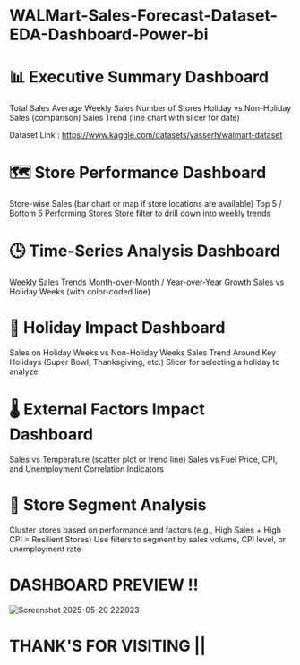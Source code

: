 # WALMart-Sales-Forecast-Dataset-EDA-Dashboard-Power-bi

# 📊 Executive Summary Dashboard
Total Sales
Average Weekly Sales
Number of Stores
Holiday vs Non-Holiday Sales (comparison)
Sales Trend (line chart with slicer for date)

Dataset Link : https://www.kaggle.com/datasets/yasserh/walmart-dataset

# 🗺️ Store Performance Dashboard
Store-wise Sales (bar chart or map if store locations are available)
Top 5 / Bottom 5 Performing Stores
Store filter to drill down into weekly trends

# 🕒 Time-Series Analysis Dashboard
Weekly Sales Trends
Month-over-Month / Year-over-Year Growth
Sales vs Holiday Weeks (with color-coded line)

# 🎯  Holiday Impact Dashboard
Sales on Holiday Weeks vs Non-Holiday Weeks
Sales Trend Around Key Holidays (Super Bowl, Thanksgiving, etc.)
Slicer for selecting a holiday to analyze

# 🌡️  External Factors Impact Dashboard
Sales vs Temperature (scatter plot or trend line)
Sales vs Fuel Price, CPI, and Unemployment
Correlation Indicators

# 🧩  Store Segment Analysis
Cluster stores based on performance and factors (e.g., High Sales + High CPI = Resilient Stores)
Use filters to segment by sales volume, CPI level, or unemployment rate 

# DASHBOARD PREVIEW !! 
![Screenshot 2025-05-20 222023](https://github.com/user-attachments/assets/cc523185-20e0-47ac-9c45-e224c034877d) 


# THANK'S FOR VISITING ||













